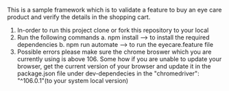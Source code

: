 This is a sample framework which is to validate a feature to buy an eye care product and verify the details in the shopping cart.

1. In-order to run this project clone or fork this repository to your local
2. Run the following commands
   a. npm install --> to install the required dependencies
   b. npm run automate --> to run the eyecare.feature file
3. Possible errors
   please make sure the chrome broswer which you are currently using is above 106.
   Some how if you are unable to update your browser, get the current version of your browser and update it in the package.json file under dev-dependecies in the "chromedriver": "^106.0.1"(to your system local version)
